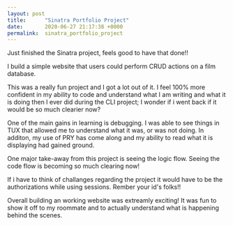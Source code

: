```yaml
---
layout: post
title:      "Sinatra Portfolio Project"
date:       2020-06-27 21:17:38 +0000
permalink:  sinatra_portfolio_project
---
```



Just finished the Sinatra project, feels good to have that done!!

I build a simple website that users could perform CRUD actions on a film database.

This was a really fun project and I got a lot out of it. I feel 100% more confident in my ability to code and understand what I am writing and what it is doing then I ever did during the CLI project; I wonder if i went back if it would be so much clearier now?

One of the main gains in learning is debugging. I was able to see things in TUX that allowed me to understand what it was, or was not doing. In additon, my use of PRY has come along and my ability to read what it is displaying had gained ground.

One major take-away from this project is seeing the logic flow. Seeing the code flow is becoming so much clearing now!

If i have to think of challanges regarding the project it would have to be the authorizations while using sessions. Rember your id's folks!!

Overall building an working website was extreamly exciting! It was fun to show it off to my roommate and to actually understand what is happening behind the scenes.
